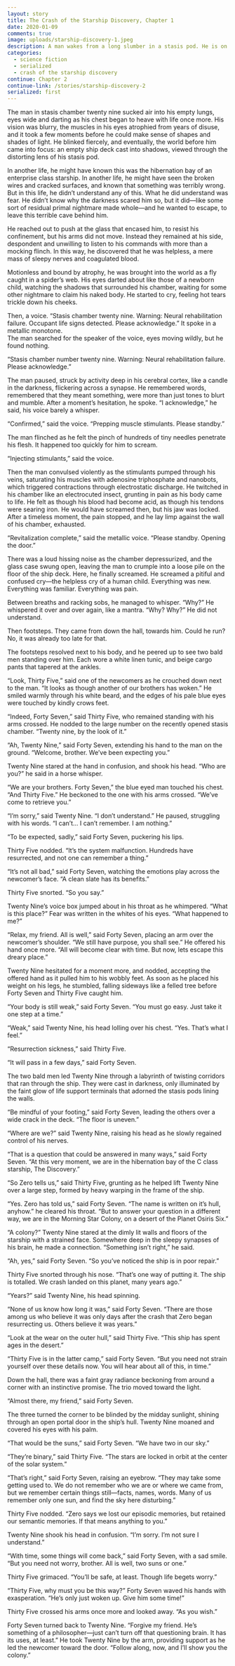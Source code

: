 ```yaml
---
layout: story
title: The Crash of the Starship Discovery, Chapter 1
date: 2020-01-09
comments: true
image: uploads/starship-discovery-1.jpeg
description: A man wakes from a long slumber in a stasis pod. He is on a crashed starship, and he has forgotten everything.
categories: 
  - science fiction
  - serialized
  - crash of the starship discovery
continue: Chapter 2
continue-link: /stories/starship-discovery-2
serialized: first
---
```


The man in stasis chamber twenty nine sucked air into his empty lungs, eyes wide and darting as his chest began to heave with life once more. His vision was blurry, the muscles in his eyes atrophied from years of disuse, and it took a few moments before he could make sense of shapes and shades of light. He blinked fiercely, and eventually, the world before him came into focus: an empty ship deck cast into shadows, viewed through the distorting lens of his stasis pod.

In another life, he might have known this was the hibernation bay of an enterprise class starship. In another life, he might have seen the broken wires and cracked surfaces, and known that something was terribly wrong. But in this life, he didn’t understand any of this. What he did understand was fear. He didn’t know why the darkness scared him so, but it did&mdash;like some sort of residual primal nightmare made whole&mdash;and he wanted to escape, to leave this terrible cave behind him. 

He reached out to push at the glass that encased him, to resist his confinement, but his arms did not move. Instead they remained at his side, despondent and unwilling to listen to his commands with more than a mocking flinch. In this way, he discovered that he was helpless, a mere mass of sleepy nerves and coagulated blood.

Motionless and bound by atrophy, he was brought into the world as a fly caught in a spider’s web. His eyes darted about like those of a newborn child, watching the shadows that surrounded his chamber, waiting for some other nightmare to claim his naked body. He started to cry, feeling hot tears trickle down his cheeks.

Then, a voice. “Stasis chamber twenty nine. Warning: Neural rehabilitation failure. Occupant life signs detected. Please acknowledge.” It spoke in a metallic monotone.  
The man searched for the speaker of the voice, eyes moving wildly, but he found nothing.

“Stasis chamber number twenty nine. Warning: Neural rehabilitation failure. Please acknowledge.”

The man paused, struck by activity deep in his cerebral cortex, like a candle in the darkness, flickering across a synapse. He remembered words, remembered that they meant something, were more than just tones to blurt and mumble. After a moment’s hesitation, he spoke. “I acknowledge,” he said, his voice barely a whisper.

“Confirmed,” said the voice. “Prepping muscle stimulants. Please standby.”

The man flinched as he felt the pinch of hundreds of tiny needles penetrate his flesh. It happened too quickly for him to scream.

“Injecting stimulants,” said the voice. 

Then the man convulsed violently as the stimulants pumped through his veins, saturating his muscles with adenosine triphosphate and nanobots, which triggered contractions through electrostatic discharge. He twitched in his chamber like an electrocuted insect, grunting in pain as his body came to life. He felt as though his blood had become acid, as though his tendons were searing iron. He would have screamed then, but his jaw was locked. After a timeless moment, the pain stopped, and he lay limp against the wall of his chamber, exhausted.

“Revitalization complete,” said the metallic voice. “Please standby. Opening the door.”

There was a loud hissing noise as the chamber depressurized, and the glass case swung open, leaving the man to crumple into a loose pile on the floor of the ship deck. Here, he finally screamed. He screamed a pitiful and confused cry&mdash;the helpless cry of a human child. Everything was new. Everything was familiar. Everything was pain.

Between breaths and racking sobs, he managed to whisper. “Why?” He whispered it over and over again, like a mantra. “Why? Why?” He did not understand.

Then footsteps. They came from down the hall, towards him. Could he run? No, it was already too late for that. 

The footsteps resolved next to his body, and he peered up to see two bald men standing over him. Each wore a white linen tunic, and beige cargo pants that tapered at the ankles.

“Look, Thirty Five,” said one of the newcomers as he crouched down next to the man. “It looks as though another of our brothers has woken.” He smiled warmly through his white beard, and the edges of his pale blue eyes were touched by kindly crows feet. 

“Indeed, Forty Seven,” said Thirty Five, who remained standing with his arms crossed. He nodded to the large number on the recently opened stasis chamber. “Twenty nine, by the look of it.”

“Ah, Twenty Nine,” said Forty Seven, extending his hand to the man on the ground. “Welcome, brother. We’ve been expecting you.”

Twenty Nine stared at the hand in confusion, and shook his head. “Who are you?” he said in a horse whisper. 

“We are your brothers. Forty Seven,” the blue eyed man touched his chest. “And Thirty Five.” He beckoned to the one with his arms crossed. “We’ve come to retrieve you.”

“I’m sorry,” said Twenty Nine. “I don’t understand.” He paused, struggling with his words. “I can’t… I can’t remember. I am nothing.”

“To be expected, sadly,” said Forty Seven, puckering his lips.

Thirty Five nodded. “It’s the system malfunction. Hundreds have resurrected, and not one can remember a thing.”

“It’s not all bad,” said Forty Seven, watching the emotions play across the newcomer’s face. “A clean slate has its benefits.”

Thirty Five snorted. “So you say.”

Twenty Nine’s voice box jumped about in his throat as he whimpered. “What is this place?” Fear was written in the whites of his eyes. “What happened to me?”

“Relax, my friend. All is well,” said Forty Seven, placing an arm over the newcomer’s shoulder. “We still have purpose, you shall see.” He offered his hand once more. “All will become clear with time. But now, lets escape this dreary place.”

Twenty Nine hesitated for a moment more, and nodded, accepting the offered hand as it pulled him to his wobbly feet. As soon as he placed his weight on his legs, he stumbled, falling sideways like a felled tree before Forty Seven and Thirty Five caught him.

“Your body is still weak,” said Forty Seven. “You must go easy. Just take it one step at a time.”

“Weak,” said Twenty Nine, his head lolling over his chest. “Yes. That’s what I feel.”

“Resurrection sickness,” said Thirty Five.

“It will pass in a few days,” said Forty Seven.

The two bald men led Twenty Nine through a labyrinth of twisting corridors that ran through the ship. They were cast in darkness, only illuminated by the faint glow of life support terminals that adorned the stasis pods lining the walls.

“Be mindful of your footing,” said Forty Seven, leading the others over a wide crack in the deck. “The floor is uneven.”

“Where are we?” said Twenty Nine, raising his head as he slowly regained control of his nerves.

“That is a question that could be answered in many ways,” said Forty Seven. “At this very moment, we are in the hibernation bay of the C class starship, The Discovery.”

“So Zero tells us,” said Thirty Five, grunting as he helped lift Twenty Nine over a large step, formed by heavy warping in the frame of the ship.

“Yes. Zero has told us,” said Forty Seven. “The name is written on it’s hull, anyhow.” he cleared his throat. “But to answer your question in a different way, we are in the Morning Star Colony, on a desert of the Planet Osiris Six.”

“A colony?” Twenty Nine stared at the dimly lit walls and floors of the starship with a strained face. Somewhere deep in the sleepy synapses of his brain, he made a connection. “Something isn’t right,” he said.

“Ah, yes,” said Forty Seven. “So you’ve noticed the ship is in poor repair.”

Thirty Five snorted through his nose. “That’s one way of putting it. The ship is totalled. We crash landed on this planet, many years ago.”

“Years?” said Twenty Nine, his head spinning. 

“None of us know how long it was,” said Forty Seven. “There are those among us who believe it was only days after the crash that Zero began resurrecting us. Others believe it was years.”

“Look at the wear on the outer hull,” said Thirty Five. “This ship has spent ages in the desert.”

“Thirty Five is in the latter camp,” said Forty Seven. “But you need not strain yourself over these details now. You will hear about all of this, in time.”

Down the hall, there was a faint gray radiance beckoning from around a corner with an instinctive promise. The trio moved toward the light. 

“Almost there, my friend,” said Forty Seven. 

The three turned the corner to be blinded by the midday sunlight, shining through an open portal door in the ship’s hull. Twenty Nine moaned and covered his eyes with his palm.

“That would be the suns,” said Forty Seven. “We have two in our sky.”

“They’re binary,” said Thirty Five. “The stars are locked in orbit at the center of the solar system.”

“That’s right,” said Forty Seven, raising an eyebrow.  “They may take some getting used to. We do not remember who we are or where we came from, but we remember certain things still&mdash;facts, names, words. Many of us remember only one sun, and find the sky here disturbing.”

Thirty Five nodded. “Zero says we lost our episodic memories, but retained our semantic memories. If that means anything to you.”

Twenty Nine shook his head in confusion. “I’m sorry. I’m not sure I understand.”

“With time, some things will come back,” said Forty Seven, with a sad smile. “But you need not worry, brother. All is well, two suns or one.”

Thirty Five grimaced. “You’ll be safe, at least. Though life begets worry.”

“Thirty Five, why must you be this way?” Forty Seven waved his hands with exasperation. “He’s only just woken up. Give him some time!”

Thirty Five crossed his arms once more and looked away. “As you wish.”

Forty Seven turned back to Twenty Nine. “Forgive my friend. He’s something of a philosopher&mdash;just can’t turn off that questioning brain. It has its uses, at least.” He took Twenty Nine by the arm, providing support as he led the newcomer toward the door. “Follow along, now, and I’ll show you the colony.”


